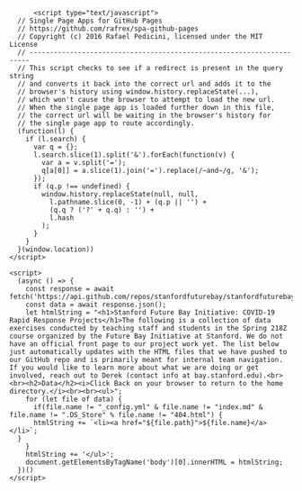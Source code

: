 <html>
  
          <script type="text/javascript">
      // Single Page Apps for GitHub Pages
      // https://github.com/rafrex/spa-github-pages
      // Copyright (c) 2016 Rafael Pedicini, licensed under the MIT License
      // ----------------------------------------------------------------------
      // This script checks to see if a redirect is present in the query string
      // and converts it back into the correct url and adds it to the
      // browser's history using window.history.replaceState(...),
      // which won't cause the browser to attempt to load the new url.
      // When the single page app is loaded further down in this file,
      // the correct url will be waiting in the browser's history for
      // the single page app to route accordingly.
      (function(l) {
        if (l.search) {
          var q = {};
          l.search.slice(1).split('&').forEach(function(v) {
            var a = v.split('=');
            q[a[0]] = a.slice(1).join('=').replace(/~and~/g, '&');
          });
          if (q.p !== undefined) {
            window.history.replaceState(null, null,
              l.pathname.slice(0, -1) + (q.p || '') +
              (q.q ? ('?' + q.q) : '') +
              l.hash
            );
          }
        }
      }(window.location))
    </script>
    
  
  <body>
    

    <script>
      (async () => {
        const response = await fetch('https://api.github.com/repos/stanfordfuturebay/stanfordfuturebay.github.io/contents/data');
        const data = await response.json();
        let htmlString = "<h1>Stanford Future Bay Initiative: COVID-19 Rapid Response Projects</h1>The following is a collection of data exercises conducted by teaching staff and students in the Spring 218Z course organized by the Future Bay Initiative at Stanford. We do not have an official front page to our project work yet. The list below just automatically updates with the HTML files that we have pushed to our GitHub repo and is primarily meant for internal team navigation. If you would like to learn more about what we are doing or get involved, reach out to Derek (contact info at bay.stanford.edu).<br><br><h2>Data</h2><i>Click Back on your browser to return to the home directory.</i><br><br><ul>";
        for (let file of data) {
          if(file.name != "_config.yml" & file.name != "index.md" & file.name != ".DS_Store" % file.name != "404.html") {
          htmlString += `<li><a href="${file.path}">${file.name}</a></li>`;
      }
        }
        htmlString += '</ul>';
        document.getElementsByTagName('body')[0].innerHTML = htmlString;
      })()
    </script>
    
  <body>
</html>
